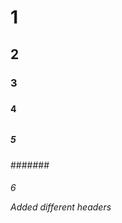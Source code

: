 #  <h1> 1
##  <h2> 2
###  <h3> 3
#####  <h4> 4
######  <h5> 5
#######  <h6> 6

Added different headers
